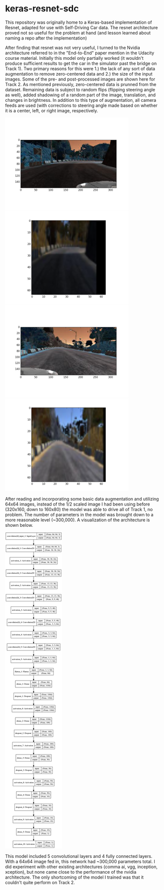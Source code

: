 # keras-resnet-sdc
This repository was originally home to a Keras-based implementation of Resnet, adapted for use with Self-Driving Car data. The resnet architecture proved not so useful for the problem at hand (and lesson learned about naming a repo after the implementation)

After finding that resnet was not very useful, I turned to the Nvidia architecture referred to in the "End-to-End" paper mention in the Udacity course material. Initially this model only partially worked (it wouldn't produce sufficient results to get the car in the simulator past the bridge on Track 1). Two primary reasons for this were 1.) the lack of any sort of data augmentation to remove zero-centered data and 2.) the size of the input images. Some of the pre- and post-processed images are shown here for Track 2. As mentioned previously, zero-centered data is prunned from the dataset. Remaining data is subject to random flips (flipping steering angle as well), added shadowing of a random part of the image, translation, and changes in brightness. In addition to this type of augmentation, all camera feeds are used (with corrections to steering angle made based on whether it is a center, left, or right image, respectively.

![image](track2_1.png) 
![image](track2_2.png) 
![image](track2_3.png) 
![image](track2_4.png)

After reading and incorporating some basic data augmentation and utilizing 64x64 images, instead of the 1/2 scaled image I had been using before (320x160, down to 160x80) the model was able to drive all of Track 1, no problem. The number of parameters in the model was brought down to a more reasonable level (~300,000). A visualization of the architecture is shown below.

![image](model.png?align=center) 

This model included 5 convolutional layers and 4 fully connected layers. With a 64x64 image fed in, this network had ~300,000 parameters total. I did experiment with other existing architectures (comma ai, vgg, inception, xception), but none came close to the performance of the nvidia architecture. The only shortcoming of the model I trained was that it couldn't quite perform on Track 2. 

